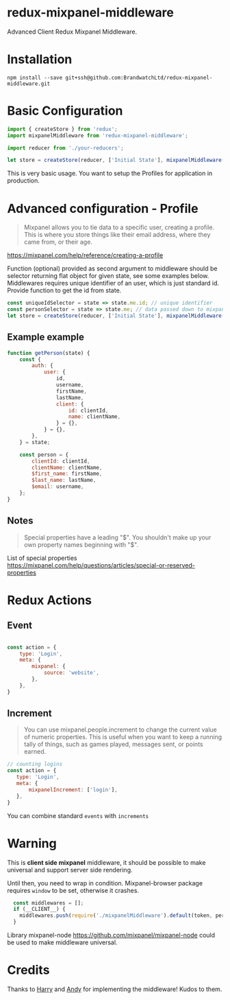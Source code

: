 # redux-mixpanel-middleware

Advanced Client Redux Mixpanel Middleware. 

# Installation

`npm install --save git+ssh@github.com:BrandwatchLtd/redux-mixpanel-middleware.git`

# Basic Configuration

```js
import { createStore } from 'redux';
import mixpanelMiddleware from 'redux-mixpanel-middleware';

import reducer from './your-reducers';

let store = createStore(reducer, ['Initial State'], mixpanelMiddleware(token));
```

This is very basic usage. You want to setup the Profiles for application in production.

# Advanced configuration - Profile

> Mixpanel allows you to tie data to a specific user, creating a profile. This is where you store things like their email address, where they came from, or their age.

https://mixpanel.com/help/reference/creating-a-profile

Function (optional) provided as second argument to middleware should be selector returning flat object for given state, see some examples below.
Middlewares requires unique identifier of an user, which is just standard id. Provide function to get the id from state.

```js
const uniqueIdSelector = state => state.me.id; // unique identifier
const personSelector = state => state.me; // data passed down to mixpanel
let store = createStore(reducer, ['Initial State'], mixpanelMiddleware(token, personSelector, uniqueIdSelector));
```

## Example example

```js
function getPerson(state) {
    const {
        auth: {
            user: {
                id,
                username,
                firstName,
                lastName,
                client: {
                    id: clientId,
                    name: clientName,
                } = {},
            } = {},
        },
    } = state;

    const person = {
        clientId: clientId,
        clientName: clientName,
        $first_name: firstName,
        $last_name: lastName,
        $email: username,
    };
}
```

## Notes
> Special properties have a leading "$". You shouldn't make up your own property names beginning with "$".

List of special properties
https://mixpanel.com/help/questions/articles/special-or-reserved-properties

# Redux Actions

## Event

```js

const action = {
    type: 'Login',
    meta: {
        mixpanel: {
            source: 'website',
        },
    },
}
```

## Increment

> You can use mixpanel.people.increment to change the current value of numeric properties. This is useful when you want to keep a running tally of things, such as games played, messages sent, or points earned.

```js
// counting logins
const action = {
   type: 'Login',
   meta: {
       mixpanelIncrement: ['login'],
   },
}
```

You can combine standard `events` with `increments`

# Warning
This is **client side mixpanel** middleware, it should be possible to make universal and support server side rendering.

Until then, you need to wrap in condition. Mixpanel-browser package requires `window` to be set, otherwise it crashes.

```js
  const middlewares = [];
  if (__CLIENT__) {
    middlewares.push(require('./mixpanelMiddleware').default(token, personSelector, idSelector));
  }
```


Library mixpanel-node https://github.com/mixpanel/mixpanel-node could be used to make middleware universal.

# Credits
Thanks to [Harry](https://twitter.com/hogg_io) and [Andy](https://twitter.com/andrew_polhill) for implementing the middleware! Kudos to them.